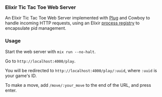 ### Elixir Tic Tac Toe Web Server

An Elixir Tic Tac Toe Web Server implemented with [Plug](https://hexdocs.pm/plug/readme.html) and Cowboy to handle incoming HTTP requests, using an Elixir [process registry](https://hexdocs.pm/elixir/master/Registry.html) to encapsulate pid management.


### Usage

Start the web server with `mix run --no-halt`.

Go to `http://localhost:4000/play`.

You will be redirected to `http://localhost:4000/play/:uuid`, where `:uuid` is your game's ID.

To make a move, add `/move/:your_move` to the end of the URL, and press enter.

### 
